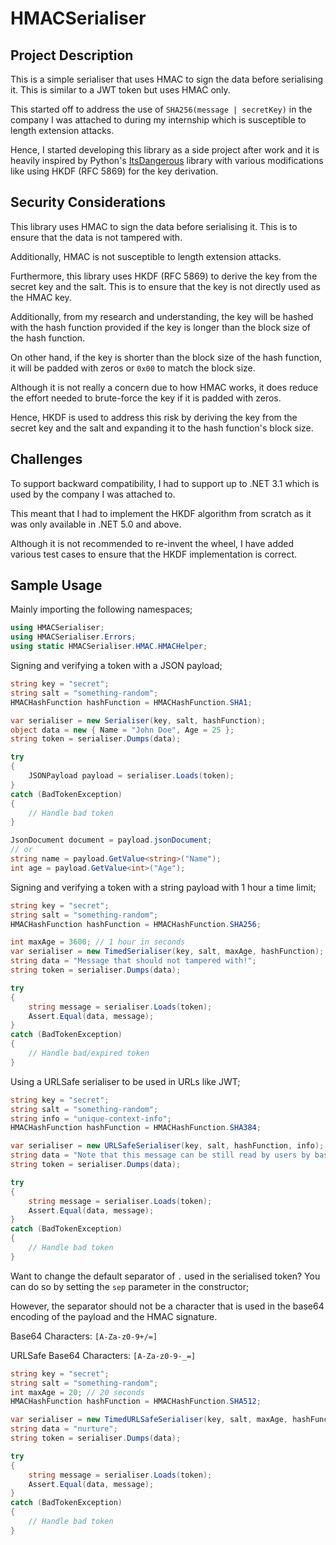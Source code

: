 # HMACSerialiser

## Project Description

This is a simple serialiser that uses HMAC to sign the data before serialising it. This is similar to a JWT token but uses HMAC only.

This started off to address the use of `SHA256(message | secretKey)` in the company I was attached to during my internship which is susceptible to length extension attacks.

Hence, I started developing this library as a side project after work and it is heavily inspired by Python's [ItsDangerous](https://github.com/pallets/itsdangerous/tree/main) library with various modifications like using HKDF (RFC 5869) for the key derivation.

## Security Considerations

This library uses HMAC to sign the data before serialising it. This is to ensure that the data is not tampered with.

Additionally, HMAC is not susceptible to length extension attacks.

Furthermore, this library uses HKDF (RFC 5869) to derive the key from the secret key and the salt. This is to ensure that the key is not directly used as the HMAC key.

Additionally, from my research and understanding, the key will be hashed with the hash function provided if the key is longer than the block size of the hash function.

On other hand, if the key is shorter than the block size of the hash function, it will be padded with zeros or `0x00` to match the block size.

Although it is not really a concern due to how HMAC works, it does reduce the effort needed to brute-force the key if it is padded with zeros.

Hence, HKDF is used to address this risk by deriving the key from the secret key and the salt and expanding it to the hash function's block size.

## Challenges

To support backward compatibility, I had to support up to .NET 3.1 which is used by the company I was attached to.

This meant that I had to implement the HKDF algorithm from scratch as it was only available in .NET 5.0 and above.

Although it is not recommended to re-invent the wheel, I have added various test cases to ensure that the HKDF implementation is correct.

## Sample Usage

Mainly importing the following namespaces;

```csharp
using HMACSerialiser;
using HMACSerialiser.Errors;
using static HMACSerialiser.HMAC.HMACHelper;
```

Signing and verifying a token with a JSON payload;

```csharp
string key = "secret";
string salt = "something-random";
HMACHashFunction hashFunction = HMACHashFunction.SHA1;

var serialiser = new Serialiser(key, salt, hashFunction);
object data = new { Name = "John Doe", Age = 25 };
string token = serialiser.Dumps(data);

try 
{
    JSONPayload payload = serialiser.Loads(token);
}
catch (BadTokenException) 
{
    // Handle bad token
}

JsonDocument document = payload.jsonDocument;
// or
string name = payload.GetValue<string>("Name");
int age = payload.GetValue<int>("Age");
```

Signing and verifying a token with a string payload with 1 hour a time limit;

```csharp
string key = "secret";
string salt = "something-random";
HMACHashFunction hashFunction = HMACHashFunction.SHA256;

int maxAge = 3600; // 1 hour in seconds
var serialiser = new TimedSerialiser(key, salt, maxAge, hashFunction);
string data = "Message that should not tampered with!";
string token = serialiser.Dumps(data);

try 
{
    string message = serialiser.Loads(token);
    Assert.Equal(data, message);
}
catch (BadTokenException) 
{
    // Handle bad/expired token
}
```

Using a URLSafe serialiser to be used in URLs like JWT;

```csharp
string key = "secret";
string salt = "something-random";
string info = "unique-context-info";
HMACHashFunction hashFunction = HMACHashFunction.SHA384;

var serialiser = new URLSafeSerialiser(key, salt, hashFunction, info);
string data = "Note that this message can be still read by users by base64 decoding it!";
string token = serialiser.Dumps(data);

try 
{
    string message = serialiser.Loads(token);
    Assert.Equal(data, message);
}
catch (BadTokenException) 
{
    // Handle bad token
}
```

Want to change the default separator of `.` used in the serialised token? You can do so by setting the `sep` parameter in the constructor;

However, the separator should not be a character that is used in the base64 encoding of the payload and the HMAC signature.

Base64 Characters: `[A-Za-z0-9+/=]`

URLSafe Base64 Characters: `[A-Za-z0-9-_=]`

```csharp
string key = "secret";
string salt = "something-random";
int maxAge = 20; // 20 seconds
HMACHashFunction hashFunction = HMACHashFunction.SHA512;

var serialiser = new TimedURLSafeSerialiser(key, salt, maxAge, hashFunction, sep: "!");
string data = "nurture";
string token = serialiser.Dumps(data);

try 
{
    string message = serialiser.Loads(token);
    Assert.Equal(data, message);
}
catch (BadTokenException) 
{
    // Handle bad token
}
```
